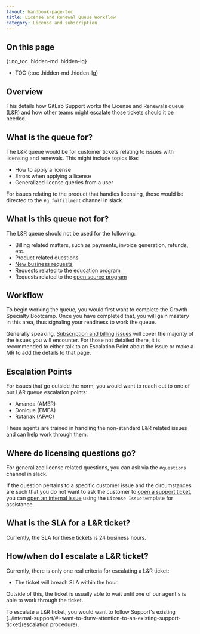 ```yaml
---
layout: handbook-page-toc
title: License and Renewal Queue Workflow
category: License and subscription
---
```


## On this page
{:.no_toc .hidden-md .hidden-lg}

- TOC
{:toc .hidden-md .hidden-lg}

## Overview

This details how GitLab Support works the License and Renewals queue (L&R) and
how other teams might escalate those tickets should it be needed.

## What is the queue for?

The L&R queue would be for customer tickets relating to issues with licensing
and renewals. This might include topics like:

* How to apply a license
* Errors when applying a license
* Generalized license queries from a user

For issues relating to the product that handles licensing, those would be
directed to the `#g_fulfillment` channel in slack.

## What is this queue **not** for?

The L&R queue should not be used for the following:

* Billing related matters, such as payments, invoice generation, refunds, etc.
* Product related questions
* [New business requests](https://about.gitlab.com/sales/)
* Requests related to the
  [education program](https://about.gitlab.com/solutions/education/)
* Requests related to the
  [open source program](https://about.gitlab.com/solutions/open-source/program/)

## Workflow

To begin working the queue, you would first want to complete the Growth
Specialty Bootcamp. Once you have completed that, you will gain mastery in this
area, thus signaling your readiness to work the queue.

Generally speaking, 
[Subscription and billing issues](license_troubleshooting.html) will cover
the majority of the issues you will encounter. For those not detailed there, it
is recommended to either talk to an Escalation Point about the issue or make a
MR to add the details to that page.

## Escalation Points

For issues that go outside the norm, you would want to reach out to one of our
L&R queue escalation points:

* Amanda (AMER)
* Donique (EMEA)
* Rotanak (APAC)

These agents are trained in handling the non-standard L&R related issues and
can help work through them.

## Where do licensing questions go?

For generalized license related questions, you can ask via the `#questions`
channel in slack. 

If the question pertains to a specific customer issue and the circumstances are such that you do not want to ask the customer to [open a support ticket](https://support.gitlab.com/hc/en-us/requests/new?ticket_form_id=360000071293), you can [open an internal issue](https://gitlab.com/gitlab-com/support/dotcom/dotcom-internal/issues/new?issuable_template=Plan%20Change%20Request) using the `License Issue` template for assistance.

## What is the SLA for a L&R ticket?

Currently, the SLA for these tickets is 24 business hours.

## How/when do I escalate a L&R ticket?

Currently, there is only one real criteria for escalating a L&R ticket:

* The ticket will breach SLA within the hour.

Outside of this, the ticket is usually able to wait until one of our agent's is
able to work through the ticket.

To escalate a L&R ticket, you would want to follow Support's existing
[../internal-support/#i-want-to-draw-attention-to-an-existing-support-ticket](escalation procedure).

